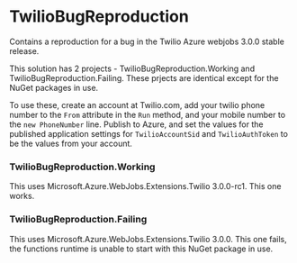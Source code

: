 # TwilioBugReproduction

Contains a reproduction for a bug in the Twilio Azure webjobs 3.0.0 stable release.

This solution has 2 projects - TwilioBugReproduction.Working and TwilioBugReproduction.Failing. These prjects are identical except for the NuGet packages in use.

To use these, create an account at Twilio.com, add your twilio phone number to the `From` attribute in the `Run` method, and your mobile number to the `new PhoneNumber` line. Publish to Azure, and set the values for the published application settings for `TwilioAccountSid` and `TwilioAuthToken` to be the values from your account.

### TwilioBugReproduction.Working

This uses Microsoft.Azure.WebJobs.Extensions.Twilio 3.0.0-rc1. This one works.

### TwilioBugReproduction.Failing

This uses Microsoft.Azure.WebJobs.Extensions.Twilio 3.0.0. This one fails, the functions runtime is unable to start with this NuGet package in use.
